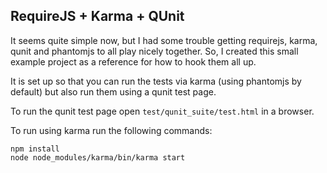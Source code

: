 ## RequireJS + Karma + QUnit
It seems quite simple now, but I had some trouble getting requirejs, karma, qunit and phantomjs to all play nicely together. So, I created this small example project as a reference for how to hook them all up.

It is set up so that you can run the tests via karma (using phantomjs by default) but also run them using a qunit test page.

To run the qunit test page open `test/qunit_suite/test.html` in a browser.

To run using karma run the following commands:
```
npm install
node node_modules/karma/bin/karma start
```
